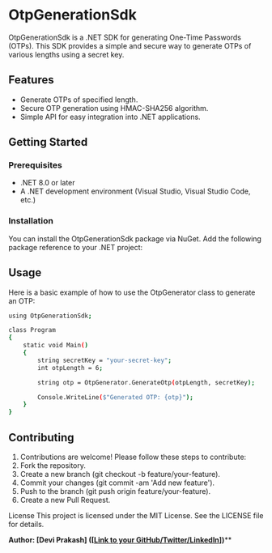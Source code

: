 # OtpGenerationSdk

OtpGenerationSdk is a .NET SDK for generating One-Time Passwords (OTPs). This SDK provides a simple and secure way to generate OTPs of various lengths using a secret key.

## Features

- Generate OTPs of specified length.
- Secure OTP generation using HMAC-SHA256 algorithm.
- Simple API for easy integration into .NET applications.

## Getting Started

### Prerequisites

- .NET 8.0 or later
- A .NET development environment (Visual Studio, Visual Studio Code, etc.)

### Installation

You can install the OtpGenerationSdk package via NuGet. Add the following package reference to your .NET project:

## Usage
Here is a basic example of how to use the OtpGenerator class to generate an OTP:
```sh
using OtpGenerationSdk;

class Program
{
    static void Main()
    {
        string secretKey = "your-secret-key";
        int otpLength = 6;

        string otp = OtpGenerator.GenerateOtp(otpLength, secretKey);

        Console.WriteLine($"Generated OTP: {otp}");
    }
}
```
## Contributing
1. Contributions are welcome! Please follow these steps to contribute:
2. Fork the repository.
3. Create a new branch (git checkout -b feature/your-feature).
4. Commit your changes (git commit -am 'Add new feature').
5. Push to the branch (git push origin feature/your-feature).
6. Create a new Pull Request.

License
This project is licensed under the MIT License. See the LICENSE file for details.

**Author: [Devi Prakash] ([[Link to your GitHub/Twitter/LinkedIn](https://github.com/dprakash2101)])****
